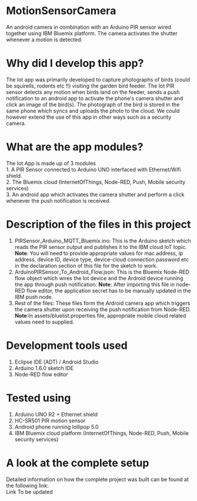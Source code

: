 # MotionSensorCamera
An android camera in combination with an Arduino PIR sensor wired together using IBM Bluemix platform. The camera activates the shutter whenever a motion is detected.

# Why did I develop this app?
The Iot app was primarily developed to capture photographs of birds (could be squirells, rodents etc !!) visiting the garden bird feeder. The Iot PIR sensor detects any motion when birds land on the feeder, sends a push notification to an android app to activate the phone's camera shutter and click an image of the bird(s). The photograph of the bird is stored in the same phone which syncs and uploads the photo to the cloud. We could however extend the use of this app in other ways such as a security camera.

# What are the app modules?
The Iot App is made up of 3 modules
<br/>1. A PIR Sensor connected to Arduino UNO interfaced with Ethernet/Wifi shield.
<br/>2. The Bluemix cloud (InternetOfThings, Node-RED, Push, Mobile security services)
<br/>3. An android app which activates the camera shutter and perform a click whenever the push notification is received.

# Description of the files in this project
1. PIRSensor_Arduino_MQTT_Bluemix.ino:
  This is the Arduino sketch which reads the PIR sensor output and publishes it to the IBM cloud IoT topic. 
<b>Note</b>: You will need to provide appropriate values for mac address, ip address, device ID, device type, device-cloud connection password etc in the declaration section of this file for the sketch to work. 
2. ArduinoPIRSensor_To_Android_Flow.json:
  This is the Bluemix Node-RED flow object which wires the Iot device and the Ardroid device running the app through push notification. 
<b>Note</b>: After importing this file in node-RED flow editor, the application secret has to be manually updated in the IBM push node.
3. Rest of the files:
  These files form the Ardroid camera app which triggers the camera shutter upon receiving the push notification from Node-RED.
<b>Note</b>:In assets/bluelist.properties file, appropriate mobile cloud related values need to supplied.
  
# Development tools used 
1. Eclipse IDE (ADT) / Android Studio
2. Arduino 1.6.0 sketch IDE
3. Node-RED flow editor

# Tested using
1. Arduino UNO R2 + Ethernet shield
2. HC-SR501 PIR motion sensor
3. Android phone running lollipop 5.0
4. IBM Bluemix cloud platform (InternetOfThings, Node-RED, Push, Mobile security services)

# A look at the complete setup
Detailed information on how the complete project was built can be found at the following link:
<br/>Link To be updated
